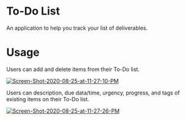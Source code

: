 # To-Do List

An application to help you track your list of deliverables.

# Usage

Users can add and delete items from their To-Do list.

<a href="https://ibb.co/BcVzpg0"><img src="https://i.ibb.co/VJWj1vf/Screen-Shot-2020-08-25-at-11-27-10-PM.png" alt="Screen-Shot-2020-08-25-at-11-27-10-PM" border="0"></a>

Users can description, due data/time, urgency, progress, and tags of existing items on their To-Do list.

<a href="https://ibb.co/bKXz7hp"><img src="https://i.ibb.co/4VpPJyB/Screen-Shot-2020-08-25-at-11-27-26-PM.png" alt="Screen-Shot-2020-08-25-at-11-27-26-PM" border="0"></a>
